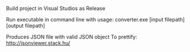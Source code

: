 Build project in Visual Studios as Release

Run executable in command line with usage: converter.exe [input filepath] [output filepath]

Produces JSON file with valid JSON object
To prettify: http://jsonviewer.stack.hu/


